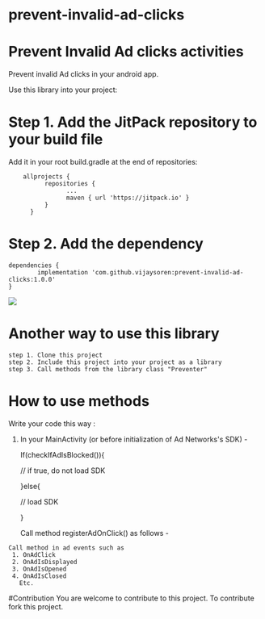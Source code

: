 # prevent-invalid-ad-clicks

# Prevent Invalid Ad clicks activities
Prevent invalid Ad clicks in your android app.

Use this library into your project:

# Step 1. Add the JitPack repository to your build file

Add it in your root build.gradle at the end of repositories:

    	allprojects {
		      repositories {
			        ...
			        maven { url 'https://jitpack.io' }
		      }
          }
  
  # Step 2. Add the dependency
 
	dependencies {
	        implementation 'com.github.vijaysoren:prevent-invalid-ad-clicks:1.0.0'
	}
	
	
	

[![](https://jitpack.io/v/vijaysoren/prevent-invalid-ad-clicks.svg)](https://jitpack.io/#vijaysoren/prevent-invalid-ad-clicks)


	




   # Another way to use this library 

    step 1. Clone this project 
    step 2. Include this project into your project as a library 
    step 3. Call methods from the library class "Preventer"

  # How to use methods 
   
   Write your code this way :
 
   1. In your MainActivity (or before initialization of Ad Networks's SDK) -
     
       If(checkIfAdIsBlocked()){

       // if true, do not load SDK

       }else{

       // load SDK

       }
       
       Call method registerAdOnClick() as follows -

       
    Call method in ad events such as
     1. OnAdClick
     2. OnAdIsDisplayed
     3. OnAdIsOpened
     4. OnAdIsClosed
       Etc.



 #Contribution
    You are welcome to contribute to this project.
    To contribute fork this project.
